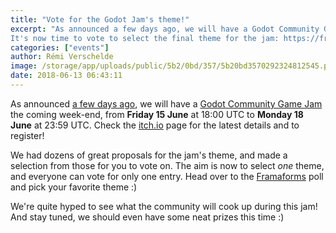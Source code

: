 ```yaml
---
title: "Vote for the Godot Jam's theme!"
excerpt: "As announced a few days ago, we will have a Godot Community Game Jam the coming week-end, from Friday 15 June at 18:00 UTC to Monday 18 June at 23:59 UTC.
It's now time to vote to select the final theme for the jam: https://framaforms.org/theme-for-godot-jam-june-2018-1528803026"
categories: ["events"]
author: Rémi Verschelde
image: /storage/app/uploads/public/5b2/0bd/357/5b20bd3570292324812545.png
date: 2018-06-13 06:43:11
---
```


As announced [a few days ago](/article/upcoming-godot-jam-15-18-june-theme-proposals), we will have a [Godot Community Game Jam](https://itch.io/jam/godotjam062018) the coming week-end, from **Friday 15 June** at 18:00 UTC to **Monday 18 June** at 23:59 UTC. Check the [itch.io](https://itch.io/jam/godotjam062018) page for the latest details and to register!

We had dozens of great proposals for the jam's theme, and made a selection from those for you to vote on. The aim is now to select *one* theme, and everyone can vote for only one entry. Head over to the [Framaforms](https://framaforms.org/theme-for-godot-jam-june-2018-1528803026) poll and pick your favorite theme :)

We're quite hyped to see what the community will cook up during this jam! And stay tuned, we should even have some neat prizes this time :)
